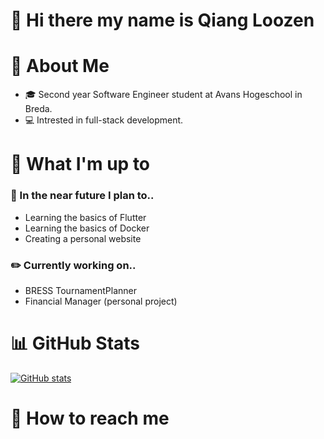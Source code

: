 # 👋  Hi there my name is Qiang Loozen


# :book: About Me
* :mortar_board: Second year Software Engineer student at Avans Hogeschool in Breda.
* :computer: Intrested in full-stack development.

# :page_facing_up: What I'm up to

### :dart: In the near future I plan to..
* Learning the basics of Flutter
* Learning the basics of Docker
* Creating a personal website

### :pencil2: Currently working on..
* BRESS TournamentPlanner
* Financial Manager (personal project)

# :bar_chart: GitHub Stats
[![GitHub stats](https://github-readme-stats.vercel.app/api?username=qloozen)](https://github.com/qloozen/github-readme-stats)

# :speech_balloon: How to reach me
[1]: https://www.linkedin.com/in/qiangloozen/

